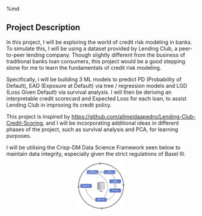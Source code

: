 %md
## Project Description

In this project, I will be exploring the world of credit risk modeling in banks. To simulate this, I will be using a dataset provided by Lending Club, a peer-to-peer lending company. Though slightly different from the business of traditional banks loan consumers, this project would be a good stepping stone for me to learn the fundamentals of credit risk modeling. 

Specifically, i will be building 3 ML models to predict PD (Probability of Default), EAD (Exposure at Default) via tree / regression models and LGD (Loss Given Default) via survival analysis. I will then be deriving an interpretable credit scorecard and Expected Loss for each loan, to assist Lending Club in improving its credit policy. 

This project is inspired by https://github.com/allmeidaapedro/Lending-Club-Credit-Scoring, and I will be incorporating additional ideas in different phases of the project, such as survival analysis and PCA, for learning purposes. 

I will be utilising the Crisp-DM Data Science Framework seen below to maintain data integrity, especially given the strict regulations of Basel III.

<p style="text-align:center;">
<img src="./1200px-CRISP-DM_Process_Diagram.png" width="25%">
</p> 
